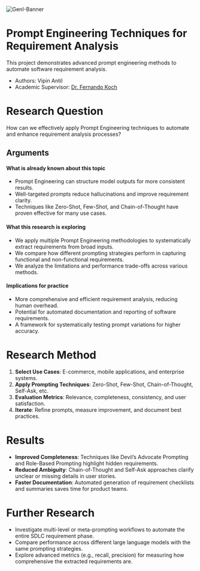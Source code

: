 ![GenI-Banner](https://github.com/genilab-fau/genial-fau.github.io/blob/8f1a2d3523f879e1082918c7bba19553cb6e7212/images/geni-lab-banner.png?raw=true)

# Prompt Engineering Techniques for Requirement Analysis

This project demonstrates advanced prompt engineering methods to automate software requirement analysis.

* Authors: Vipin Antil 
* Academic Supervisor: [Dr. Fernando Koch](http://www.fernandokoch.me)

  
# Research Question

How can we effectively apply Prompt Engineering techniques to automate and enhance requirement analysis processes?

## Arguments

#### What is already known about this topic

* Prompt Engineering can structure model outputs for more consistent results.  
* Well-targeted prompts reduce hallucinations and improve requirement clarity.  
* Techniques like Zero-Shot, Few-Shot, and Chain-of-Thought have proven effective for many use cases.

#### What this research is exploring

* We apply multiple Prompt Engineering methodologies to systematically extract requirements from broad inputs.  
* We compare how different prompting strategies perform in capturing functional and non-functional requirements.  
* We analyze the limitations and performance trade-offs across various methods.

#### Implications for practice

* More comprehensive and efficient requirement analysis, reducing human overhead.  
* Potential for automated documentation and reporting of software requirements.  
* A framework for systematically testing prompt variations for higher accuracy.

# Research Method

1. **Select Use Cases**: E-commerce, mobile applications, and enterprise systems.  
2. **Apply Prompting Techniques**: Zero-Shot, Few-Shot, Chain-of-Thought, Self-Ask, etc.  
3. **Evaluation Metrics**: Relevance, completeness, consistency, and user satisfaction.  
4. **Iterate**: Refine prompts, measure improvement, and document best practices.

# Results

* **Improved Completeness**: Techniques like Devil’s Advocate Prompting and Role-Based Prompting highlight hidden requirements.  
* **Reduced Ambiguity**: Chain-of-Thought and Self-Ask approaches clarify unclear or missing details in user stories.  
* **Faster Documentation**: Automated generation of requirement checklists and summaries saves time for product teams.

# Further Research

* Investigate multi-level or meta-prompting workflows to automate the entire SDLC requirement phase.  
* Compare performance across different large language models with the same prompting strategies.  
* Explore advanced metrics (e.g., recall, precision) for measuring how comprehensive the extracted requirements are.
